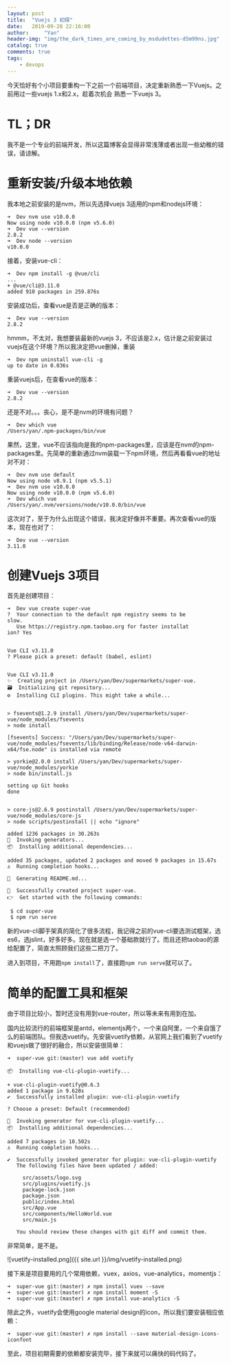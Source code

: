 ```yaml
---
layout: post
title:  "Vuejs 3 初探"
date:   2019-09-28 22:16:00
author:     "Yan"
header-img: "img/the_dark_times_are_coming_by_msdudettes-d5m99ns.jpg"
catalog: true
comments: true
tags:
    - devops
---
```


今天恰好有个小项目要重构一下之前一个前端项目，决定重新熟悉一下Vuejs。之前用过一些vuejs 1.x和2.x，趁着次机会
熟悉一下vuejs 3。

# TL；DR

我不是一个专业的前端开发，所以这篇博客会显得非常浅薄或者出现一些幼稚的错误，请谅解。

# 重新安装/升级本地依赖

我本地之前安装的是nvm，所以先选择vuejs 3适用的npm和nodejs环境：

```
➜  Dev nvm use v10.0.0
Now using node v10.0.0 (npm v5.6.0)
➜  Dev vue --version
2.8.2
➜  Dev node --version
v10.0.0
```

接着，安装vue-cli：

```
➜  Dev npm install -g @vue/cli
...
+ @vue/cli@3.11.0
added 910 packages in 259.876s
```

安装成功后，查看vue是否是正确的版本：

```
➜  Dev vue --version
2.8.2
```

hmmm，不太对，我想要装最新的vuejs 3，不应该是2.x，估计是之前安装过vuejs在这个环境？所以我决定把vue删掉，重装

```
➜  Dev npm uninstall vue-cli -g
up to date in 0.036s
```

重装vuejs后，在查看vue的版本：

```
➜  Dev vue --version
2.8.2
```

还是不对。。。丧心，是不是nvm的环境有问题？

```
➜  Dev which vue
/Users/yan/.npm-packages/bin/vue
```

果然，这里，vue不应该指向是我的npm-packages里，应该是在nvm的npm-packages里。先简单的重新通过nvm装载一下npm环境，然后再看看vue的地址对不对：

```
➜  Dev nvm use default
Now using node v8.9.1 (npm v5.5.1)
➜  Dev nvm use v10.0.0
Now using node v10.0.0 (npm v5.6.0)
➜  Dev which vue
/Users/yan/.nvm/versions/node/v10.0.0/bin/vue
```

这次对了，至于为什么出现这个错误，我决定好像并不重要。再次查看vue的版本，现在也对了：

```
➜  Dev vue --version
3.11.0
```

# 创建Vuejs 3项目

首先是创建项目：

```
➜  Dev vue create super-vue
?  Your connection to the default npm registry seems to be
slow.
   Use https://registry.npm.taobao.org for faster installat
ion? Yes


Vue CLI v3.11.0
? Please pick a preset: default (babel, eslint)


Vue CLI v3.11.0
✨  Creating project in /Users/yan/Dev/supermarkets/super-vue.
🗃  Initializing git repository...
⚙  Installing CLI plugins. This might take a while...


> fsevents@1.2.9 install /Users/yan/Dev/supermarkets/super-vue/node_modules/fsevents
> node install

[fsevents] Success: "/Users/yan/Dev/supermarkets/super-vue/node_modules/fsevents/lib/binding/Release/node-v64-darwin-x64/fse.node" is installed via remote

> yorkie@2.0.0 install /Users/yan/Dev/supermarkets/super-vue/node_modules/yorkie
> node bin/install.js

setting up Git hooks
done


> core-js@2.6.9 postinstall /Users/yan/Dev/supermarkets/super-vue/node_modules/core-js
> node scripts/postinstall || echo "ignore"

added 1236 packages in 30.263s
🚀  Invoking generators...
📦  Installing additional dependencies...

added 35 packages, updated 2 packages and moved 9 packages in 15.67s
⚓  Running completion hooks...

📄  Generating README.md...

🎉  Successfully created project super-vue.
👉  Get started with the following commands:

 $ cd super-vue
 $ npm run serve
```

新的vue-cli脚手架真的简化了很多流程，我记得之前的vue-cli要选测试框架，选es6，选jslint，好多好多。现在就是选一个基础款就行了。而且还把taobao的源给配置了，简直太照顾我们这些二把刀了。

进入到项目，不用跑```npm install```了，直接跑```npm run serve```就可以了。

# 简单的配置工具和框架

由于项目比较小，暂时还没有用到vue-router，所以等未来有用到在加。

国内比较流行的前端框架是antd，elementjs两个，一个来自阿里，一个来自饿了么的前端团队。但我选vuetify。先安装vuetify依赖，从官网上我们看到了vuetify和vuejs做了很好的融合，所以安装很简单：

```
➜  super-vue git:(master) vue add vuetify

📦  Installing vue-cli-plugin-vuetify...

+ vue-cli-plugin-vuetify@0.6.3
added 1 package in 9.628s
✔  Successfully installed plugin: vue-cli-plugin-vuetify

? Choose a preset: Default (recommended)

🚀  Invoking generator for vue-cli-plugin-vuetify...
📦  Installing additional dependencies...

added 7 packages in 10.502s
⚓  Running completion hooks...

✔  Successfully invoked generator for plugin: vue-cli-plugin-vuetify
   The following files have been updated / added:

     src/assets/logo.svg
     src/plugins/vuetify.js
     package-lock.json
     package.json
     public/index.html
     src/App.vue
     src/components/HelloWorld.vue
     src/main.js

   You should review these changes with git diff and commit them.
```
非常简单，是不是。

![vuetify-installed.png]({{ site.url }}/img/vuetify-installed.png)

接下来是项目要用的几个常用依赖，vuex，axios，vue-analytics，momentjs：

```
➜  super-vue git:(master) ✗ npm install vuex --save
➜  super-vue git:(master) ✗ npm install moment -S
➜  super-vue git:(master) ✗ npm install vue-analytics -S
```

除此之外，vuetify会使用google material design的icon，所以我们要安装相应依赖：

```
➜  super-vue git:(master) ✗ npm install --save material-design-icons-iconfont
```

至此，项目初期需要的依赖都安装完毕，接下来就可以痛快的码代码了。

